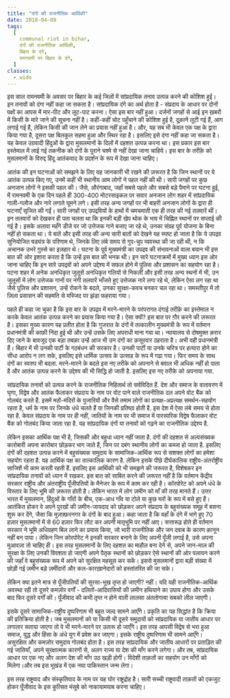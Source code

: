 ```yaml
---
title: "दंगों की राजनीतिक आर्थिकी"
date: 2018-04-09
tags:
  [
    communal riot in bihar,
    दंगों की राजनीतिक आर्थिकी,
    बिहार के दंगे,
    रामनवमी पर बिहार के दंगे,
  ]
classes:
  - wide
---
```


इस साल रामनवमी के अवसर पर बिहार के कई जिलों में सांप्रदायिक तनाव उत्पन्न करने की कोशिश हुई। इन तनावों को दंगा नहीं कहा जा सकता है। सांप्रदायिक दंगे का अर्थ होता है - संप्रदाय के आधार पर दोनों पक्षों का आपस में मार-पीट और लूट-पाट करना। ऐसा इस बार नहीं हुआ। दर्जनों जगहों से आई इन ख़बरों में किसी के मारे जाने की सूचना नहीं है। कहीं-कहीं चोट पहुँचाने की कोशिश हुई है, दूक़ानें लूटी गई हैं, आग लगाई गई है, लेकिन किसी की जान लेने का प्रयास नहीं हुआ है। और, यह सब भी केवल एक पक्ष के द्वारा किया गया है, दूसरा पक्ष बिलकुल सहमा हुआ और स्थिर रहा है। इसलिए इसे दंगा नहीं कहा जा सकता है। यह केवल उग्रवादी हिंदुओं के द्वारा मुसलमानों के दिलों में दहशत उत्पन्न करना था। इस प्रकार इस बार इस्तेमाल में लाई गई तकनीक को दंगों के पुराने चश्मे से नहीं देखा जाना चाहिये। इस बार के तरीक़े को मुसलमानों के विरुद्द हिंदू आतंकवाद के प्रदर्शन के रूप में देखा जाना चाहिए।

आतंक की इन घटनाओं को समझने के लिए यह जानकारी भी रखने की ज़रूरत है कि जिन स्थानों पर ये आतंक उत्पन्न किए गए, उनमें कहीं भी स्थानीय आम लोगों ने पहल नहीं की थी। सारी जगहों पर कुछ अनजान लोगों ने इसकी पहल की। जैसे, औरंगाबाद, जहाँ सबसे पहले और सबसे बड़े पैमाने पर घटना हुई, में रामनवमी के एक दिन पहले ही 300-400 मोटरसाइकल पर सवार अनजान लोग शहर में सांप्रदायिक गाली-गलौज और नारे लगाते घूमने लगे। इसी तरह अन्य जगहों पर भी बाहरी अनजान लोगों के द्वारा ही घटनाएँ सृजित की गईं। सारी जगहों पर् उपद्रवियों के हाथों में चमचमाती एक ही तरह की नई तलवारें थीं। इन तलवारों को देखकर ही पता चलता था कि इनकी बड़ी खेप थोक के भाव में चिह्नित स्थानों पर सप्लाई की गई है। इसके अलावा महँगे डीजे पर जो उत्तेजक गाने बजाए जा रहे थे, उनका संग्रह पूर्व योजना के बिना नहीं हो सकता था। ये बातें और इसी तरह की अन्य सारी बातों को देखने यह स्पष्ट हो जाता है कि ये उपद्रव सुनियोजित षड्यंत्र के परिणाम थे, जिनके लिए लंबे समय से गुप-चुप व्यवस्था की जा रही थी, न कि अचानक उभरे ग़ुस्से का इज़हार थे। घटना के पूर्व मुख्यमंत्री का उपद्रव की संभावनाओं वाला बयान भी इस बात की ओर इशारा करता है कि उन्हें इस बात की भनक थी। इन सारे घटनाक्रमों में मुख्य ध्यान इस ओर जाना चाहिए कि इन सारे उपद्रवों को अपने उद्देश्य में सफल होने में पुलिस और प्रशासन का सहयोग रहा है। पटना शहर में अनेक अनधिकृत जुलूसें अनधिकृत गलियों से निकलीं और इसी तरह अन्य स्थनों में भी, उन जुलूसों में लोग उत्तेजक गानों पर नंगी तलवारें भाँजते हुए उत्तेजक नारे लगा रहे थे, लेकिन ऐसा लग रहा था जैसे पुलिस और प्रशासन, उन्हें रोकने के बदले, उनका सुरक्षा-कवच बनकर चल रहा था। समस्तीपुर में तो ज़िला प्रसासन की सहमति से मस्जिद पर झंडा फहराया गया।

पहले ही कहा जा चुका है कि इस बार के उपद्रव में मरने-मारने के परंपरागत दंगाई तरीक़े का इस्तेमाल न करके केवल आतंक उत्पन्न करने का प्रयास किया गया है। ऐसा क्यों? इस बात पर ग़ौर करने की ज़रूरत है। इसका मुख्य कारण यह प्रतीत होता है कि गुजरात के दंगों में तत्कालीन मुख्यमंत्री के रूप में वर्तमान प्रधानमंत्री की काफ़ी निंदा हुई थी और उन्हें उसके लिए अपराधी माना गया था। न्यायालय से दोषमुक्त क़रार दिए जाने के बावजूद एक बड़ा तबक़ा उन्हें आज भी उन दंगों का क़सूरवार ठहराता है। अभी वही प्रधानमंत्री हैं। बिहार में भी उनकी पार्टी के गठबंधन की सरकार है। उनकी पार्टी या उनके चरित्र पर हत्यारा होने का सीधा आरोप न लग सके, इसलिए इसे धार्मिक उत्सव के उत्साह के रूप में गढा गया। फिर समय के साथ दंगों का स्वरुप भी बदला. मरने-मारने के बदले इस नए तरीके को अपनाने से बवाल भी अधिक नहीं हो पाता है और आतंक उत्पन्न करने के उद्देश्य की भी सिद्धि हो जाती है. इसलिए इस नए तरीके को अपनाया गया.

सांप्रदायिक तनावों को उत्पन्न करने के राजनीतिक निहितार्थ तो सर्वविदित हैं. देश और समाज के वातावरण में घृणा, विद्वेष और आतंक फैलाकर संप्रदाय के नाम पर वोट पाने वाले राजनीतिक दल अपने वोट बैंक को गोलबंद करते हैं. इसमें मठों-मंदिरों के पुजारियों और वैसे तमाम लोगों का प्रत्यक्ष-अप्रत्यक्ष समर्थन-सहयोग रहता है, धर्म के नाम पर जिनके धंधे चलते हैं या जिनकी प्रतिष्ठा होती है. इस देश में ऐसा लंबे समय से होता रहा है. केवल संप्रदाय के नाम पर ही नहीं, जातियों के नाम पर भी समाज में पारस्परिक विद्वेष फैलाकर वोट बैंक को गोलबंद किया जाता रहा है. यह सांप्रदायिक दंगों या तनावों को गढ़ने का राजनीतिक उद्देश्य है.

लेकिन इसका आर्थिक पक्ष भी है, जिसकी और बहुधा ध्यान नहीं जाता है. दंगों की दहशत से अल्पसंख्यक कारोबारी अपना कारोबार छोड़कर भाग जाते हैं, जिन पर दबंग स्थानीय लोगों का कब्जा हो जाता है. इसलिए दंगों की दहशत उत्पन्न करने में बहुसंख्यक समुदाय के सामाजिक-आर्थिक रूप से सशक्त लोगों का हमेशा सहयोग रहता है. यह आर्थिक पक्ष का तात्कालिक कारण है. लेकिन इसके पीछे दीर्घकालिक राष्ट्रीय-अंतर्राष्ट्रीय साजिशें भी काम करती रहती हैं. इसलिए इस आर्थिकी को भी समझने की जरूरत है, विशेषकर इन सांप्रदायिक तनावों को ध्यान में रखकर. इस बात को साबित करने की ज़रूरत नहीं है कि वर्तमान केंद्रीय सरकार राष्ट्रीय और अंतराष्ट्रीय पूँजीपतियों के मैनेजर के रूप में काम कर रही है। कॉरपोरेट को अपने धंधे के विस्तार के लिए भूमि की ज़रूरत होती है। लेकिन भारत में लोग ज़मीन को माँ की तरह मानते हैं। उत्तर भारत में मुसलमान, हिंदुओं के गाँवों के बीच, एक-आध गाँव या टोले या कुछ घरों के रूप में बसे हुए हैं। आतंकित होकर वे अपने पुरखों की ज़मीन-जायदाद को छोड़कर अपने संप्रदाय के बहुसंख्यक समूह में बसना शुरू कर देंगे, जैसा कि मुज़फ़्फ़रनगर के दंगों के बाद हुआ। कहा जाता है कि वहाँ के दंगे में भागे हुए 70 हज़ार मुसलमानों में से 60 हज़ार फिर लौट कर अपनी मातृभूमि पर नहीं आए। सत्तारूढ़ होते ही वर्तमान सरकार ने भूमि अधिग्रहण बिल लाने का प्रयास किया, जो भारी राजनीतिक और जन दवाब के कारण क़ानून नहीं बन पाया। लेकिन जिन कोरपोरेट ने इनकी सरकार बनाने के लिए अपनी पूँजी लगाई है, उसे अपना मुआवज़ा तो चाहिए ही। इस तरह मुसलमानों के लिए दहशत का माहौल बना देने से, अपने जान-माल की सुरक्षा के लिए उनकी विवशता हो जाएगी अपने पैतृक स्थानों को छोड़कर ऐसे स्थानों की ओर पलायन करने की जहाँ वे बहुसंख्यक रूप में अपने को सुरक्षित महसूस कर सकें। इससे मुसलमानों द्वारा बड़ी संख्या में छोड़ी गई ज़मीन बड़े ज़मींदारों और कल-कारख़ानेदारों को हस्तांतरित की जा सके।

लेकिन क्या इतने मात्र से पूँजीपतियों की सुरसा-भूख तृप्त हो जाएगी? नहीं। यदि यही राजनीतिक-आर्थिक अवस्था रही तो दूसरे कमज़ोर वर्गों - दलितों-आदिवासियों की ज़मीन हथियाने का उपाय होगा और उसके बाद फिर दूसरे वर्गों की। पूँजीवाद की कभी तृप्त न होने वाली लालसा अंततोगत्वा सबको लील जाएगी।

इसके दूसरे सामाजिक-राष्ट्रीय दुष्परिणाम भी बहुत जल्द सामने आएँगे। प्रकृति का यह सिद्धांत है कि क्रिया की प्रतिक्रिया होती है। जब मुसलमानों को या किसी भी दूसरे समुदायों को सांप्रदायिक या जातीय आधार पर लगातार सताया जाएगा तो वे भी मरने-मारने पर उतारू हो जाएँगे। इस तरह आपसी विद्वेष से भरा हुआ समाज, युद्ध और हिंसा के अंधे युग में प्रवेश कर जाएगा। इसके राष्ट्रीय दुष्परिणाम भी सामने आएँगे। असुरक्षित और कमज़ोर समुदाय गोलबंद होता है। इस तरह सांप्रदायिक और जातीय आधारों पर प्रताड़ित की गई जातियाँ, अपने सुरक्षात्मक कारणों से, अलग राज्य या देश की माँग करने लगेगा। और तब, सांप्रदायिक आधार पर एक नए और अलग देश की माँग उठ खड़ी होगी। विदेशी ताक़तों का सहयोग उन माँगों को मिलेगा।और तब इस भूखंड में एक नया पाकिस्तान जन्म लेगा।

इस तरह राष्ट्रवाद और संस्कृतिवाद के नाम पर यह घोर राष्ट्रद्रोह है। सारी सच्ची राष्ट्रवादी ताक़तों को एकजुट होकर पूँजीवाद के इस कुत्सित मंसूबे को नाकायामयाब करना चाहिए।

